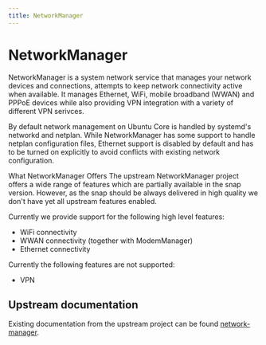 ```yaml
---
title: NetworkManager
---
```


# NetworkManager

NetworkManager is a system network service that manages your network devices and connections, attempts to keep network connectivity active when available. It manages Ethernet, WiFi, mobile broadband (WWAN) and PPPoE devices while also providing VPN integration with a variety of different VPN serivces.

By default network management on Ubuntu Core is handled by systemd's networkd and netplan. While NetworkManager has some support to handle netplan configuration files, Ethernet support is disabled by default and has to be turned on explicitly to avoid conflicts with existing network configuration.

What NetworkManager Offers
The upstream NetworkManager project offers a wide range of features which are partially available in the snap version. However, as the snap should be always delivered in high quality we don't have yet all upstream features enabled.

Currently we provide support for the following high level features:

- WiFi connectivity
- WWAN connectivity (together with ModemManager)
- Ethernet connectivity

Currently the following features are not supported:

- VPN

## Upstream documentation

Existing documentation from the upstream project can be found [network-manager](network-manager/docs/index.md).

